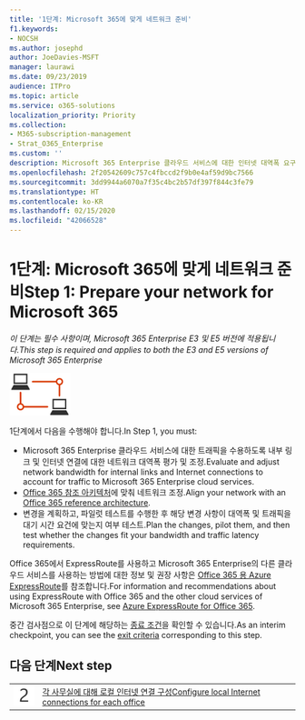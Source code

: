 ```yaml
---
title: '1단계: Microsoft 365에 맞게 네트워크 준비'
f1.keywords:
- NOCSH
ms.author: josephd
author: JoeDavies-MSFT
manager: laurawi
ms.date: 09/23/2019
audience: ITPro
ms.topic: article
ms.service: o365-solutions
localization_priority: Priority
ms.collection:
- M365-subscription-management
- Strat_O365_Enterprise
ms.custom: ''
description: Microsoft 365 Enterprise 클라우드 서비스에 대한 인터넷 대역폭 요구를 이해합니다.
ms.openlocfilehash: 2f20542609c757c4fbccd2f9b0e4af59d9bc7566
ms.sourcegitcommit: 3dd9944a6070a7f35c4bc2b57df397f844c3fe79
ms.translationtype: HT
ms.contentlocale: ko-KR
ms.lasthandoff: 02/15/2020
ms.locfileid: "42066528"
---
```

# <a name="step-1-prepare-your-network-for-microsoft-365"></a><span data-ttu-id="9d883-103">1단계: Microsoft 365에 맞게 네트워크 준비</span><span class="sxs-lookup"><span data-stu-id="9d883-103">Step 1: Prepare your network for Microsoft 365</span></span>

<span data-ttu-id="9d883-104">*이 단계는 필수 사항이며, Microsoft 365 Enterprise E3 및 E5 버전에 적용됩니다.*</span><span class="sxs-lookup"><span data-stu-id="9d883-104">*This step is required and applies to both the E3 and E5 versions of Microsoft 365 Enterprise*</span></span>

![1단계-네트워킹](../media/deploy-foundation-infrastructure/networking_icon-small.png)

<span data-ttu-id="9d883-106">1단계에서 다음을 수행해야 합니다.</span><span class="sxs-lookup"><span data-stu-id="9d883-106">In Step 1, you must:</span></span>

- <span data-ttu-id="9d883-107">Microsoft 365 Enterprise 클라우드 서비스에 대한 트래픽을 수용하도록 내부 링크 및 인터넷 연결에 대한 네트워크 대역폭 평가 및 조정.</span><span class="sxs-lookup"><span data-stu-id="9d883-107">Evaluate and adjust network bandwidth for internal links and Internet connections to account for traffic to Microsoft 365 Enterprise cloud services.</span></span>
- <span data-ttu-id="9d883-108">[Office 365 참조 아키텍처](https://docs.microsoft.com/office365/enterprise/office-365-network-connectivity-principles#BKMK_P2)에 맞춰 네트워크 조정.</span><span class="sxs-lookup"><span data-stu-id="9d883-108">Align your network with an [Office 365 reference architecture](https://docs.microsoft.com/office365/enterprise/office-365-network-connectivity-principles#BKMK_P2).</span></span>
- <span data-ttu-id="9d883-109">변경을 계획하고, 파일럿 테스트를 수행한 후 해당 변경 사항이 대역폭 및 트래픽을 대기 시간 요건에 맞는지 여부 테스트.</span><span class="sxs-lookup"><span data-stu-id="9d883-109">Plan the changes, pilot them, and then test whether the changes fit your bandwidth and traffic latency requirements.</span></span>

<span data-ttu-id="9d883-110">Office 365에서 ExpressRoute를 사용하고 Microsoft 365 Enterprise의 다른 클라우드 서비스를 사용하는 방법에 대한 정보 및 권장 사항은 [Office 365 용 Azure ExpressRoute](https://docs.microsoft.com/office365/enterprise/azure-expressroute)를 참조합니다.</span><span class="sxs-lookup"><span data-stu-id="9d883-110">For information and recommendations about using ExpressRoute with Office 365 and the other cloud services of Microsoft 365 Enterprise, see [Azure ExpressRoute for Office 365](https://docs.microsoft.com/office365/enterprise/azure-expressroute).</span></span>

<span data-ttu-id="9d883-111">중간 검사점으로 이 단계에 해당하는 [종료 조건](networking-exit-criteria.md#crit-networking-step1)을 확인할 수 있습니다.</span><span class="sxs-lookup"><span data-stu-id="9d883-111">As an interim checkpoint, you can see the [exit criteria](networking-exit-criteria.md#crit-networking-step1) corresponding to this step.</span></span>

## <a name="next-step"></a><span data-ttu-id="9d883-112">다음 단계</span><span class="sxs-lookup"><span data-stu-id="9d883-112">Next step</span></span>

|||
|:-------|:-----|
|![2단계](../media/stepnumbers/Step2.png)|[<span data-ttu-id="9d883-114">각 사무실에 대해 로컬 인터넷 연결 구성</span><span class="sxs-lookup"><span data-stu-id="9d883-114">Configure local Internet connections for each office</span></span>](networking-dns-resolution-same-location.md)|

